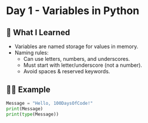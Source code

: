 # Day 1 - Variables in Python

## 📖 What I Learned
- Variables are named storage for values in memory.  
- Naming rules:  
  - Can use letters, numbers, and underscores.  
  - Must start with letter/underscore (not a number).  
  - Avoid spaces & reserved keywords.  

## 🧑‍💻 Example
```python
Message = "Hello, 100DaysOfCode!"
print(Message)
print(type(Message))
